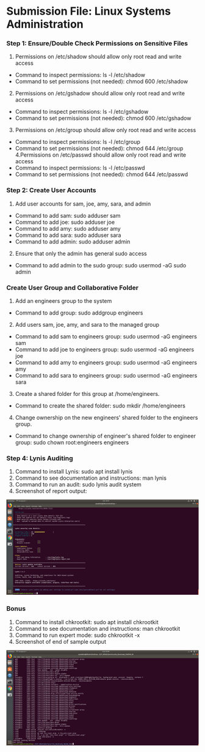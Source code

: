 # Submission File: Linux Systems Administration
### Step 1: Ensure/Double Check Permissions on Sensitive Files
1. Permissions on /etc/shadow should allow only root read and write access
* Command to inspect permissions: ls -l /etc/shadow
* Command to set permissions (not needed): chmod 600 /etc/shadow
2. Permissions on /etc/gshadow should allow only root read and write access
* Command to inspect permissions: ls -l /etc/gshadow
* Command to set permissions (not needed): chmod 600 /etc/gshadow
3. Permissions on /etc/group should allow only root read and write access
* Command to inspect permissions: ls -l /etc/group
* Command to set permissions (not needed): chmod 644 /etc/group
4.Permissions on /etc/passwd should allow only root read and write access
* Command to inspect permissions: ls -l /etc/passwd
* Command to set permissions (not needed): chmod 644 /etc/passwd

### Step 2: Create User Accounts 
1. Add user accounts for sam, joe, amy, sara, and admin
* Command to add sam: sudo adduser sam
* Command to add joe: sudo adduser joe
* Command to add amy: sudo adduser amy
* Command to add sara: sudo adduser sara
* Command to add admin: sudo adduser admin
2. Ensure that only the admin has general sudo access
* Command to add admin to the sudo group: sudo usermod -aG sudo admin

### Create User Group and Collaborative Folder
1. Add an engineers group to the system
* Command to add group: sudo addgroup engineers
2. Add users sam, joe, amy, and sara to the managed group
* Command to add sam to engineers group: sudo usermod -aG engineers sam
* Command to add joe to engineers group: sudo usermod -aG engineers joe
* Command to add amy to engineers group: sudo usermod -aG engineers amy
* Command to add sara to engineers group: sudo usermod -aG engineers sara
3. Create a shared folder for this group at /home/engineers.
* Command to create the shared folder: sudo mkdir /home/engineers
4. Change ownership on the new engineers' shared folder to the engineers group.
* Command to change ownership of engineer's shared folder to engineer group: sudo chown root:engineers engineers

### Step 4: Lynis Auditing
1. Command to install Lynis: sudo apt install lynis
2. Command to see documentation and instructions: man lynis
3. Command to run an audit: sudo lynis audit system
4. Screenshot of report output:
      
![alt text](Proof_of_work.md/Screenshot_15.jpg)

### Bonus
1. Command to install chkrootkit: sudo apt install chkrootkit
2. Command to see documentation and instructions: man chkrootkit
3. Command to run expert mode: sudo chkrootkit -x
4. Screenshot of end of sample output
      
![alt text](Proof_of_work.md/Screenshot_17.jpg)
